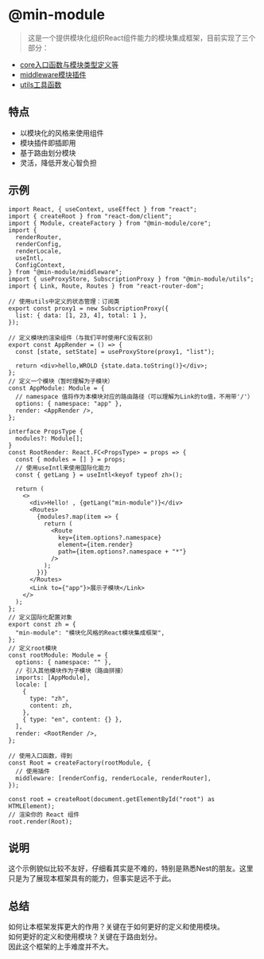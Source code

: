 # @min-module
> 这是一个提供模块化组织React组件能力的模块集成框架，目前实现了三个部分：
- [core入口函数与模块类型定义等](https://www.npmjs.com/package/@min-module/core)
- [middleware模块插件](https://www.npmjs.com/package/@min-module/middleware)
- [utils工具函数](https://www.npmjs.com/package/@min-module/utils)

## 特点
- 以模块化的风格来使用组件
- 模块插件即插即用
- 基于路由划分模块
- 灵活，降低开发心智负担

## 示例
```tsx
import React, { useContext, useEffect } from "react";
import { createRoot } from "react-dom/client";
import { Module, createFactory } from "@min-module/core";
import {
  renderRouter,
  renderConfig,
  renderLocale,
  useIntl,
  ConfigContext,
} from "@min-module/middleware";
import { useProxyStore, SubscriptionProxy } from "@min-module/utils";
import { Link, Route, Routes } from "react-router-dom";

// 使用utils中定义的状态管理：订阅类
export const proxy1 = new SubscriptionProxy({
  list: { data: [1, 23, 4], total: 1 },
});

// 定义模块的渲染组件（与我们平时使用FC没有区别）
export const AppRender = () => {
  const [state, setState] = useProxyStore(proxy1, "list");

  return <div>hello,WROLD {state.data.toString()}</div>;
};
// 定义一个模块（暂时理解为子模块）
const AppModule: Module = {
  // namespace 值将作为本模块对应的路由路径（可以理解为Link的to值，不用带'/'）
  options: { namespace: "app" },
  render: <AppRender />,
};

interface PropsType {
  modules?: Module[];
}
const RootRender: React.FC<PropsType> = props => {
  const { modules = [] } = props;
  // 使用useIntl来使用国际化能力
  const { getLang } = useIntl<keyof typeof zh>();

  return (
    <>
      <div>Hello! , {getLang("min-module")}</div>
      <Routes>
        {modules?.map(item => {
          return (
            <Route
              key={item.options?.namespace}
              element={item.render}
              path={item.options?.namespace + "*"}
            />
          );
        })}
      </Routes>
      <Link to={"app"}>展示子模块</Link>
    </>
  );
};
// 定义国际化配置对象
export const zh = {
  "min-module": "模块化风格的React模块集成框架",
};
// 定义root模块
const rootModule: Module = {
  options: { namespace: "" },
  // 引入其他模块作为子模块（路由拼接）
  imports: [AppModule],
  locale: [
    {
      type: "zh",
      content: zh,
    },
    { type: "en", content: {} },
  ],
  render: <RootRender />,
};

// 使用入口函数，得到
const Root = createFactory(rootModule, {
  // 使用插件
  middleware: [renderConfig, renderLocale, renderRouter],
});

const root = createRoot(document.getElementById("root") as HTMLElement);
// 渲染你的 React 组件
root.render(Root);

```


## 说明
这个示例貌似比较不友好，仔细看其实是不难的，特别是熟悉Nest的朋友。这里只是为了展现本框架具有的能力，但事实是远不于此。

## 总结
如何让本框架发挥更大的作用？关键在于如何更好的定义和使用模块。    
如何更好的定义和使用模块？关键在于路由划分。    
因此这个框架的上手难度并不大。